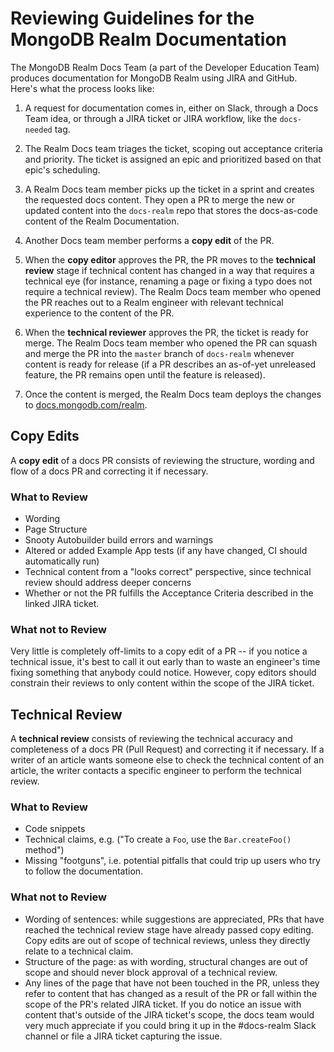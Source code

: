 # Reviewing Guidelines for the MongoDB Realm Documentation

The MongoDB Realm Docs Team (a part of the Developer Education Team) produces
documentation for MongoDB Realm using JIRA and GitHub. Here's what the
process looks like:

1. A request for documentation comes in, either on Slack, through a Docs
   Team idea, or through a JIRA ticket or JIRA workflow, like the
   `docs-needed` tag.

2. The Realm Docs team triages the ticket, scoping out acceptance criteria
   and priority. The ticket is assigned an epic and prioritized based on
   that epic's scheduling.

3. A Realm Docs team member picks up the ticket in a sprint and creates
   the requested docs content. They open a PR to merge the new or updated
   content into the `docs-realm` repo that stores the docs-as-code content
   of the Realm Documentation.

4. Another Docs team member performs a **copy edit** of the PR.

5. When the **copy editor** approves the PR, the PR moves to the
   **technical review** stage if technical content has changed in a way
   that requires a technical eye (for instance, renaming a page or fixing
   a typo does not require a technical review). The Realm Docs team member
   who opened the PR reaches out to a Realm engineer with relevant technical
   experience to the content of the PR.

6. When the **technical reviewer** approves the PR,
   the ticket is ready for merge. The Realm Docs team member who opened
   the PR can squash and merge the PR into the `master` branch of
   `docs-realm` whenever content is ready for release (if a PR describes
   an as-of-yet unreleased feature, the PR remains open until the
   feature is released).

7. Once the content is merged, the Realm Docs team deploys the changes to
   [docs.mongodb.com/realm](https://docs.mongodb.com/realm/).

## Copy Edits

A **copy edit** of a docs PR consists of reviewing the structure, wording
and flow of a docs PR and correcting it if necessary.

### What to Review

- Wording
- Page Structure
- Snooty Autobuilder build errors and warnings
- Altered or added Example App tests (if any have changed, CI should
  automatically run)
- Technical content from a "looks correct" perspective, since technical
  review should address deeper concerns
- Whether or not the PR fulfills the Acceptance Criteria described in the
  linked JIRA ticket.

### What not to Review

Very little is completely off-limits to a copy edit of a PR -- if you
notice a technical issue, it's best to call it out early than to waste
an engineer's time fixing something that anybody could notice. However,
copy editors should constrain their reviews to only content within the
scope of the JIRA ticket.

## Technical Review

A **technical review** consists of reviewing the technical accuracy and
completeness of a docs PR (Pull Request) and correcting it if necessary.
If a writer of an article wants someone else to check the technical
content of an article, the writer contacts a specific engineer to
perform the technical review.

### What to Review

- Code snippets
- Technical claims, e.g. ("To create a `Foo`, use the `Bar.createFoo()` method")
- Missing "footguns", i.e. potential pitfalls that could trip up users
  who try to follow the documentation.

### What not to Review

- Wording of sentences: while suggestions are appreciated, PRs
  that have reached the technical review stage have already passed copy
  editing. Copy edits are out of scope of technical reviews, unless they
  directly relate to a technical claim.
- Structure of the page: as with wording, structural changes are out of
  scope and should never block approval of a technical review.
- Any lines of the page that have not been touched in the PR,
  unless they refer to content that has changed as a result of the PR or
  fall within the scope of the PR's related JIRA ticket. If you do notice
  an issue with content that's outside of the JIRA ticket's scope, the
  docs team would very much appreciate if you could bring it up in the
  #docs-realm Slack channel or file a JIRA ticket capturing the issue.
